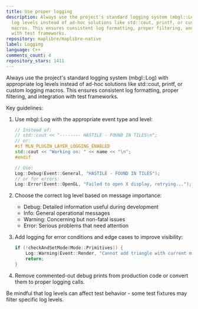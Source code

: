 ```yaml
---
title: Use proper logging
description: Always use the project's standard logging system (mbgl::Log) with appropriate
  log levels instead of ad-hoc solutions like std::cout, printf, or custom logging
  macros. This ensures consistent log formatting, proper filtering, and integration
  with test frameworks.
repository: maplibre/maplibre-native
label: Logging
language: C++
comments_count: 4
repository_stars: 1411
---
```


Always use the project's standard logging system (mbgl::Log) with appropriate log levels instead of ad-hoc solutions like std::cout, printf, or custom logging macros. This ensures consistent log formatting, proper filtering, and integration with test frameworks.

Key guidelines:
1. Use mbgl::Log with the appropriate event type and level:
   ```cpp
   // Instead of:
   // std::cout << "-------- HASTILE - FOUND IN TILES\n";
   // or:
   #if MLN_PLUGIN_LAYER_LOGGING_ENABLED
   std::cout << "Working on: " << name << "\n";
   #endif

   // Use:
   Log::Debug(Event::General, "HASTILE - FOUND IN TILES");
   // or for errors:
   Log::Error(Event::OpenGL, "Failed to open X display, retrying...");
   ```

2. Choose the correct log level based on message importance:
   - Debug: Detailed information useful during development
   - Info: General operational messages
   - Warning: Concerning but non-fatal issues
   - Error: Serious problems that need attention

3. Add logging for error conditions and edge cases to improve visibility:
   ```cpp
   if (!checkAndSetMode(Mode::Primitives)) {
       Log::Warning(Event::Render, "Cannot add triangle with current mode");
       return;
   }
   ```

4. Remove commented-out debug prints from production code or convert them to proper logging calls.

Be mindful that log levels can affect test behavior - some test fixtures may filter specific log levels.